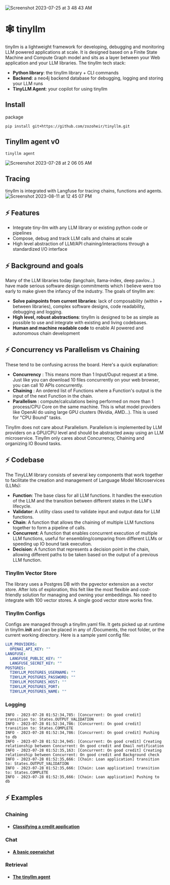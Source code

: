 ![Screenshot 2023-07-25 at 3 48 43 AM](https://github.com/zozoheir/tiny-llm/assets/42655961/f2db0c02-c18c-45a8-8054-6cd4da474e1e)

# 🕸️ tinyllm
tinyllm is a lightweight framework for developing, debugging and monitoring LLM powered applications at scale. It is designed based on a Finite State Machine and Compute Graph model and sits as a layer between your Web application and your LLM libraries. The tinyllm tech stack:
- **Python library**: the tinyllm library + CLI commands
- **Backend**: a neo4j backend database for debugging, logging and storing your LLM runs
- **TinyLLM Agent**: your copilot for using tinyllm


## Install
package
```
pip install git+https://github.com/zozoheir/tinyllm.git
```

## Tinyllm agent v0
```
tinyllm agent
```
![Screenshot 2023-07-28 at 2 06 05 AM](https://github.com/zozoheir/tinyllm/assets/42655961/7c5a9d62-4c79-499c-9d85-8a9a4a285190)


## Tracing
tinyllm is integrated with Langfuse for tracing chains, functions and agents.
![Screenshot 2023-08-11 at 12 45 07 PM](https://github.com/zozoheir/tinyllm/assets/42655961/4d7c6ae9-e9a3-4795-9496-ad7905bc361e)

## ⚡ Features
* Integrate tiny-llm with any LLM library or existing python code or pipelines
* Compose, debug and track LLM calls and chains at scale
* High level abstraction of LLM/API chaining/interactions through a standardized I/O interface

## ⚡ Background and goals
Many of the LLM libraries today (langchain, llama-index, deep pavlov...) have made serious software design commitments which I believe were too early to make given the infancy of the industry.
The goals of tinyllm are:
* **Solve painpoints from current libraries**: lack of composability (within + between libraries), complex software designs, code readability, debugging and logging.
* **High level, robust abstractions**: tinyllm is designed to be as simple as possible to use and integrate with existing and living codebases.
* **Human and machine readable code** to enable AI powered and autonomous chain development


## ⚡ Concurrency vs Parallelism vs Chaining
These tend to be confusing across the board. Here's a quick explanation:
- **Concurrency** : This means more than 1 Input/Ouput request at a time. Just like you can download 10 files 
concurrently on your web browser, you can call 10 APIs concurrently.
- **Chaining** : An ordered list of Functions where a Function's output is the input of the next Function in the chain.
- **Parallelism** : compute/calculations being performed on more than 1 process/CPU Core on the same machine. This is what 
model providers like OpenAI do using large GPU clusters (Nvidia, AMD...). This is used for "CPU Bound" tasks.

Tinyllm does not care about Parallelism. Parallelism is implemented by LLM providers
on a GPU/CPU level and should be abstracted away using an LLM microservice.
Tinyllm only cares about Concurrency, Chaining and organizing IO Bound tasks.

## ⚡ Codebase
The TinyLLM library consists of several key components that work together to facilitate the creation and management of Language Model Microservices (LLMs):
* **Function**: The base class for all LLM functions. It handles the execution of the LLM and the transition between different states in the LLM's lifecycle.
* **Validator**: A utility class used to validate input and output data for LLM functions.
* **Chain**: A function that allows the chaining of multiple LLM functions together to form a pipeline of calls.
* **Concurrent**: A function that enables concurrent execution of multiple LLM functions, useful for ensembling/comparing from different LLMs or speeding up IO bound task execution.
* **Decision**: A function that represents a decision point in the chain, allowing different paths to be taken based on the output of a previous LLM function.


### Tinyllm Vector Store
The library uses a Postgres DB with the pgvector extension as a vector store. After lots of exploration, this felt like the most flexible and cost-friendly solution for managing and owning your embeddings. No need to integrate with 100 vector stores. A single good vector store works fine.


### Tinyllm Configs
Configs are managed through a tinyllm.yaml file. It gets picked up at runtime in tinyllm.__init__ and can be placed in any of /Documents, the root folder, or the current working directory. Here is a sample yaml config file:
```yaml
LLM_PROVIDERS:
  OPENAI_API_KEY: ""
LANGFUSE:
  LANGFUSE_PUBLIC_KEY: ""
  LANGFUSE_SECRET_KEY: ""
POSTGRES:
  TINYLLM_POSTGRES_USERNAME: ""
  TINYLLM_POSTGRES_PASSWORD: ""
  TINYLLM_POSTGRES_HOST: ""
  TINYLLM_POSTGRES_PORT: 
  TINYLLM_POSTGRES_NAME: ""
```


### Logging
```
INFO - 2023-07-28 01:52:34,785: [Concurrent: On good credit] transition to: States.OUTPUT_VALIDATION
INFO - 2023-07-28 01:52:34,786: [Concurrent: On good credit] transition to: States.COMPLETE
INFO - 2023-07-28 01:52:34,786: [Concurrent: On good credit] Pushing to db
INFO - 2023-07-28 01:52:34,945: [Concurrent: On good credit] Creating relationship between Concurrent: On good credit and Email notification
INFO - 2023-07-28 01:52:35,163: [Concurrent: On good credit] Creating relationship between Concurrent: On good credit and Background check
INFO - 2023-07-28 01:52:35,666: [Chain: Loan application] transition to: States.OUTPUT_VALIDATION
INFO - 2023-07-28 01:52:35,666: [Chain: Loan application] transition to: States.COMPLETE
INFO - 2023-07-28 01:52:35,666: [Chain: Loan application] Pushing to db
```

## ⚡ Examples

### Chaining
* ####  [Classifying a credit application](https://github.com/zozoheir/tiny-llm/blob/main/tinyllm/examples/credit_analysis.py)
### Chat
* ####  [A basic openaichat](https://github.com/zozoheir/tinyllm/blob/main/tinyllm/examples/openai_chat.py)
### Retrieval
* ####  [The tinyllm agent](https://github.com/zozoheir/tinyllm/blob/main/tinyllm/agent.py)

